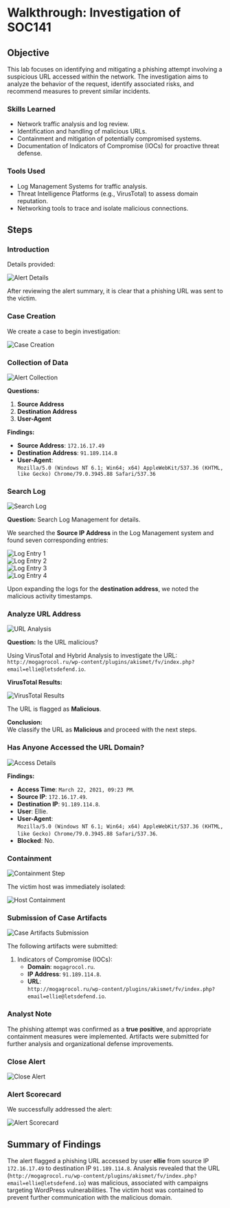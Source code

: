 # Walkthrough: Investigation of SOC141  

## **Objective**  
This lab focuses on identifying and mitigating a phishing attempt involving a suspicious URL accessed within the network. The investigation aims to analyze the behavior of the request, identify associated risks, and recommend measures to prevent similar incidents.

### **Skills Learned**  
- Network traffic analysis and log review.  
- Identification and handling of malicious URLs.  
- Containment and mitigation of potentially compromised systems.  
- Documentation of Indicators of Compromise (IOCs) for proactive threat defense.  

### **Tools Used**  
- Log Management Systems for traffic analysis.  
- Threat Intelligence Platforms (e.g., VirusTotal) to assess domain reputation.  
- Networking tools to trace and isolate malicious connections.  


## **Steps**  

### Introduction  

Details provided:  

![Alert Details](https://i.imgur.com/pU70gyL.png)  

After reviewing the alert summary, it is clear that a phishing URL was sent to the victim.  


### Case Creation  

We create a case to begin investigation:  

![Case Creation](https://i.imgur.com/9Um2fXo.png)  


### **Collection of Data**  

![Alert Collection](https://i.imgur.com/Y8iTImP.png)  

**Questions:**  

1. **Source Address**  
2. **Destination Address**  
3. **User-Agent**  

**Findings:**  

- **Source Address**: `172.16.17.49`  
- **Destination Address**: `91.189.114.8`  
- **User-Agent**:  
  `Mozilla/5.0 (Windows NT 6.1; Win64; x64) AppleWebKit/537.36 (KHTML, like Gecko) Chrome/79.0.3945.88 Safari/537.36`  


### **Search Log**  

![Search Log](https://i.imgur.com/e589pAt.png)  

**Question:** Search Log Management for details.  

We searched the **Source IP Address** in the Log Management system and found seven corresponding entries:  

![Log Entry 1](https://i.imgur.com/iWAOEco.png)  
![Log Entry 2](https://i.imgur.com/2qkzqbd.png)  
![Log Entry 3](https://i.imgur.com/pPCRAvr.png)  
![Log Entry 4](https://i.imgur.com/pxYqGTI.png)  

Upon expanding the logs for the **destination address**, we noted the malicious activity timestamps.  


### **Analyze URL Address**  

![URL Analysis](https://i.imgur.com/os6Nf6S.png)  

**Question:** Is the URL malicious?  

Using VirusTotal and Hybrid Analysis to investigate the URL:  
`http://mogagrocol.ru/wp-content/plugins/akismet/fv/index.php?email=ellie@letsdefend.io`.  

**VirusTotal Results:**  

![VirusTotal Results](https://i.imgur.com/TuwnQ0m.png)  

The URL is flagged as **Malicious**.  

**Conclusion:**  
We classify the URL as **Malicious** and proceed with the next steps.  


### **Has Anyone Accessed the URL Domain?**  

![Access Details](https://i.imgur.com/81PB9T7.png)  

**Findings:**  

- **Access Time**: `March 22, 2021, 09:23 PM`.  
- **Source IP**: `172.16.17.49`.  
- **Destination IP**: `91.189.114.8`.  
- **User**: Ellie.  
- **User-Agent**:  
  `Mozilla/5.0 (Windows NT 6.1; Win64; x64) AppleWebKit/537.36 (KHTML, like Gecko) Chrome/79.0.3945.88 Safari/537.36`.  
- **Blocked**: No.  


### **Containment**  

![Containment Step](https://i.imgur.com/nDQDUFq.png)  

The victim host was immediately isolated:  

![Host Containment](https://i.imgur.com/B9WLTGJ.png)  


### **Submission of Case Artifacts**  

![Case Artifacts Submission](https://i.imgur.com/5vYXfyc.png)  

The following artifacts were submitted:  

1. Indicators of Compromise (IOCs):  
    - **Domain**: `mogagrocol.ru`.  
    - **IP Address**: `91.189.114.8`.  
    - **URL**:  
      `http://mogagrocol.ru/wp-content/plugins/akismet/fv/index.php?email=ellie@letsdefend.io`.  


### **Analyst Note**  

The phishing attempt was confirmed as a **true positive**, and appropriate containment measures were implemented. Artifacts were submitted for further analysis and organizational defense improvements.  


### **Close Alert**  

![Close Alert](https://i.imgur.com/qX9n45h.png)  


### **Alert Scorecard**  

We successfully addressed the alert:  

![Alert Scorecard](https://i.imgur.com/zDTxE9A.png)  


## **Summary of Findings**  

The alert flagged a phishing URL accessed by user **ellie** from source IP `172.16.17.49` to destination IP `91.189.114.8`. Analysis revealed that the URL (`http://mogagrocol.ru/wp-content/plugins/akismet/fv/index.php?email=ellie@letsdefend.io`) was malicious, associated with campaigns targeting WordPress vulnerabilities. The victim host was contained to prevent further communication with the malicious domain.  
